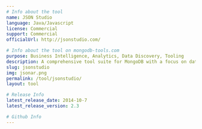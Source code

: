 ```yaml
---
# Info about the tool
name: JSON Studio
language: Java/Javascript
license: Commercial
support: Commercial
officialUrl: http://jsonstudio.com/

# Info about the tool on mongodb-tools.com
purpose: Business Intelligence, Analytics, Data Discovery, Tooling
description: A comprehensive tool suite for MongoDB with a focus on data access, data discovery and analytics but also with ETL, compare and profiling tools.
slug: jsonstudio
img: jsonar.png
permalink: /tool/jsonstudio/
layout: tool

# Release Info
latest_release_date: 2014-10-7
latest_release_version: 2.3

# Github Info
---
```


